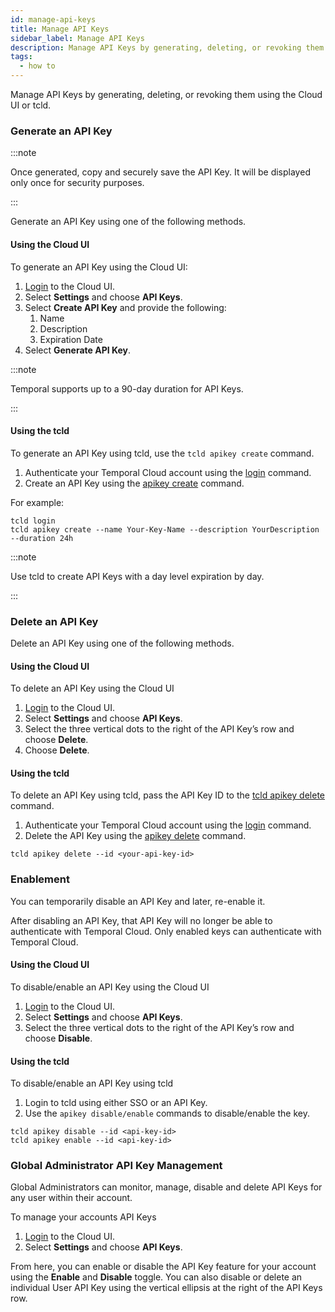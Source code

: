 ```yaml
---
id: manage-api-keys
title: Manage API Keys
sidebar_label: Manage API Keys
description: Manage API Keys by generating, deleting, or revoking them using the Cloud UI or tcld.
tags:
  - how to
---
```


Manage API Keys by generating, deleting, or revoking them using the Cloud UI or tcld.

### Generate an API Key

:::note

Once generated, copy and securely save the API Key.
It will be displayed only once for security purposes.

:::

Generate an API Key using one of the following methods.

#### Using the Cloud UI

To generate an API Key using the Cloud UI:

1. [Login](https://cloud.temporal.io/) to the Cloud UI.
2. Select **Settings** and choose **API Keys**.
3. Select **Create API Key** and provide the following:
   1. Name
   2. Description
   3. Expiration Date
4. Select **Generate API Key**.

:::note

Temporal supports up to a 90-day duration for API Keys.

:::

#### Using the tcld

To generate an API Key using tcld, use the `tcld apikey create` command.

1. Authenticate your Temporal Cloud account using the [login](/cloud/tcld/login) command.
2. Create an API Key using the [apikey create](/cloud/tcld/apikey/create) command.

For example:

```command
tcld login
tcld apikey create --name Your-Key-Name --description YourDescription --duration 24h
```

:::note

Use tcld to create API Keys with a day level expiration by day.

:::

### Delete an API Key

Delete an API Key using one of the following methods.

#### Using the Cloud UI

To delete an API Key using the Cloud UI

1. [Login](https://cloud.temporal.io/) to the Cloud UI.
2. Select **Settings** and choose **API Keys**.
3. Select the three vertical dots to the right of the API Key’s row and choose **Delete**.
4. Choose **Delete**.

#### Using the tcld

To delete an API Key using tcld, pass the API Key ID to the [tcld apikey delete](/cloud/tcld/apikey/delete) command.

1. Authenticate your Temporal Cloud account using the [login](/cloud/tcld/login) command.
2. Delete the API Key using the [apikey delete](/cloud/tcld/apikey/delete) command.

```command
tcld apikey delete --id <your-api-key-id>
```

### Enablement

You can temporarily disable an API Key and later, re-enable it.

After disabling an API Key, that API Key will no longer be able to authenticate with Temporal Cloud.
Only enabled keys can authenticate with Temporal Cloud.

#### Using the Cloud UI

To disable/enable an API Key using the Cloud UI

1. [Login](https://cloud.temporal.io/) to the Cloud UI.
2. Select **Settings** and choose **API Keys**.
3. Select the three vertical dots to the right of the API Key’s row and choose **Disable**.

#### Using the tcld

To disable/enable an API Key using tcld

1. Login to tcld using either SSO or an API Key.
2. Use the `apikey disable/enable` commands to disable/enable the key.

```command
tcld apikey disable --id <api-key-id>
tcld apikey enable --id <api-key-id>
```

### Global Administrator API Key Management

Global Administrators can monitor, manage, disable and delete API Keys for any user within their account.

To manage your accounts API Keys

1. [Login](https://cloud.temporal.io/) to the Cloud UI.
2. Select **Settings** and choose **API Keys**.

From here, you can enable or disable the API Key feature for your account using the **Enable** and **Disable** toggle.
You can also disable or delete an individual User API Key using the vertical ellipsis at the right of the API Keys row.
